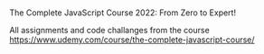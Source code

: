 #
The Complete JavaScript Course 2022: From Zero to Expert!

All assignments and code challanges from the course 
https://www.udemy.com/course/the-complete-javascript-course/
